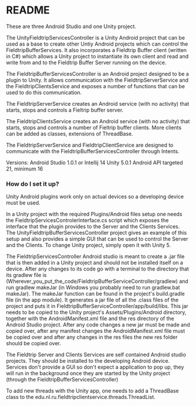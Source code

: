 # README #

These are three Android Studio and one Unity project.

The UnityFieldtripServicesController is a Unity Android project that can be used as a base to create other Untiy Android projects which can control the FieldtripBufferServices. It also incorporates a Fieldtrip Buffer client (written in C#) which allows a Unity project to instantiate its own client and read and write from and to the Fieldtrip Buffer Server running on the device.   

The FieldtripBufferServicesController is an Android project designed to be a plugin to Unity. It allows communication with the FieldtripServerService and the FieldtripClientsService and exposes a number of functions that can be used to do this communication.

The FieldtripServerService creates an Android  service (with no activity) that starts, stops and controls a Fieltrip buffer server. 

The FieldtripClientsService creates an Android service (with no activity) that starts, stops and  controls a number of Fieltrip buffer clients. More clients can be added as classes, extensions of ThreadBase.

The FieldtripServerService and FieldtripClientService are designed to communicate with the FieldtripBufferServicesController through Intents.

Versions:
Android Studio 1.0.1 or Intellij 14
Unity 5.0.1
Android API targeted 21, minimum 16


### How do I set it up? ###
Unity Android plugins work only on actual devices so a developing device must be used.

In a Unity project with the required Plugins/Android files setup one needs the FieldtripServicesControlerInterface.cs script which exposes the interface that the plugin provides to the Server and the Clients Services.
The UnityFieldtripBufferServicesController project gives an example of this setup and also provides a simple GUI that can be used to control the Server and the Clients.
To change Unity project, simply open it with Unity 5. 

The FieldtripServicesController Android studio is meant to create a .jar file that is then added in a Unity project and should not be installed itself on a device. After any changes to its code go with a terminal to the directory that its gradlew file is (Wherever_you_put_the_code/FieldtripBufferServiceController/gradlew) and run gradlew makeJar (in Windows you probably need to run gradlew.bat makeJar). The makeJar function can be found in the project's build.gradle file (in the app module). It generates a jar file of all the .class files of the project and puts it in FieldtripBufferServiceController/app/build/libs. This jar needs to be copied to the Unity project's Assets/Plugins/Android directory, together with the AndroidManifest.xml file and the res directory of the Android Studio project. After any code changes a new jar must be made and copied over, after any manifest changes the AndroidManifest.xml file must be copied over and after any changes in the res files the new res folder should be copied over.

The Fieldtrip Server and Clients Services are self contained Android studio projects. They should be installed to the developing Android device. Services don't provide a GUI so don't expect a application to pop up, they will run in the background once they are started by the Unity project (through the FieldtripBufferServicesController)

To add new threads with the Unity app, one needs to add a ThreadBase class to the edu.nl.ru.fieldtripclientservice.threads.ThreadList.